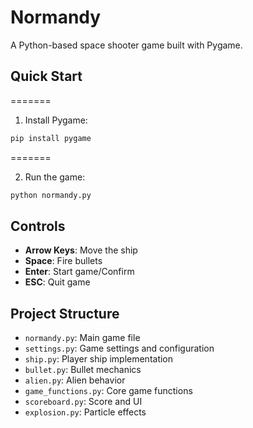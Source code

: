 # Normandy

A Python-based space shooter game built with Pygame.

## Quick Start

=======
1. Install Pygame:

```bash
pip install pygame
```
=======

2. Run the game:
```bash
python normandy.py
```

## Controls

- **Arrow Keys**: Move the ship
- **Space**: Fire bullets
- **Enter**: Start game/Confirm
- **ESC**: Quit game

## Project Structure

- `normandy.py`: Main game file
- `settings.py`: Game settings and configuration
- `ship.py`: Player ship implementation
- `bullet.py`: Bullet mechanics
- `alien.py`: Alien behavior
- `game_functions.py`: Core game functions
- `scoreboard.py`: Score and UI
- `explosion.py`: Particle effects
